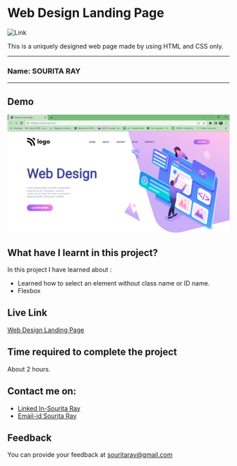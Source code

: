 
# Web Design Landing Page

 ![Link](https://img.shields.io/badge/Technology%20used%3A-HTML%2FCSS-yellow)

This is a uniquely designed web page made by using HTML and CSS only.

***
### Name: SOURITA RAY
***
## Demo

![ouput](output.png)




## What have I learnt in this project?

In this project I have learned about :
- Learned how to select an element without class name or ID name.
- Flexbox 

## Live Link
[Web Design Landing Page](https://web-design-landing-page-souritaray.netlify.app/)

## Time required to complete the project

About 2 hours.



## Contact me on:

- [Linked In-Sourita Ray](www.linkedin.com/in/sourita-ray-89bab0212)
- [Email-id Sourita Ray](souritaray@gmail.com)

## Feedback

You can provide your feedback at souritaray@gmail.com






